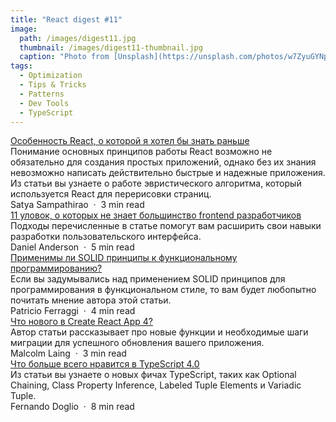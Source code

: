 ```yaml
---
title: "React digest #11"
image: 
  path: /images/digest11.jpg
  thumbnail: /images/digest11-thumbnail.jpg
  caption: "Photo from [Unsplash](https://unsplash.com/photos/w7ZyuGYNpRQ)"
tags:
  - Optimization
  - Tips & Tricks
  - Patterns
  - Dev Tools
  - TypeScript
---
```


<div class="digest">
    <a href="https://medium.com/javascript-in-plain-english/you-wish-you-knew-this-little-reactjs-quirk-f021d8375dbe">Особенность React, о которой я хотел бы знать раньше</a>
    <div class="digest-desc">Понимание основных принципов работы React возможно не обязательно для создания простых приложений, однако без их знания невозможно написать действительно быстрые и надежные приложения. Из статьи вы узнаете о работе эвристического алгоритма, который используется React для перерисовки страниц.</div>
    <div class="digest-time">Satya Sampathirao &nbsp;&middot;&nbsp; 3 min read</div>
</div>

<div class="digest">
    <a href="https://medium.com/javascript-in-plain-english/11-frontend-tricks-that-most-frontend-developers-dont-know-about-68dc48199ed6">11 уловок, о которых не знает большинство frontend разработчиков</a>
    <div class="digest-desc">Подходы перечисленные в статье помогут вам расширить свои навыки разработки пользовательского интерфейса.</div>
    <div class="digest-time">Daniel Anderson &nbsp;&middot;&nbsp; 5 min read</div>
</div>

<div class="digest">
    <a href="https://dev.to/patferraggi/do-the-solid-principles-apply-to-functional-programming-56lm">Применимы ли SOLID принципы к функциональному программированию?</a>
    <div class="digest-desc">Если вы задумывались над применением SOLID принципов для программирования в функциональном стиле, то вам будет любопытно почитать мнение автора этой статьи.</div>
    <div class="digest-time">Patricio Ferraggi &nbsp;&middot;&nbsp; 4 min read</div>
</div>

<div class="digest">
    <a href="https://medium.com/frontend-digest/whats-new-in-create-react-app-4-809b24e4d6cb">Что нового в Create React App 4?</a>
    <div class="digest-desc">Автор статьи рассказывает про новые функции и необходимые шаги миграции для успешного обновления вашего приложения.</div> 
    <div class="digest-time">Malcolm Laing &nbsp;&middot;&nbsp; 3 min read</div>
</div>

<div class="digest">
    <a href="https://blog.bitsrc.io/typescript-4-0-what-im-most-excited-about-4ee89693e02e">Что больше всего нравится в TypeScript 4.0</a>
    <div class="digest-desc">Из статьи вы узнаете о новых фичах TypeScript, таких как Optional Chaining, Class Property Inference, Labeled Tuple Elements и Variadic Tuple.</div>
    <div class="digest-time">Fernando Doglio &nbsp;&middot;&nbsp; 8 min read</div>
</div>